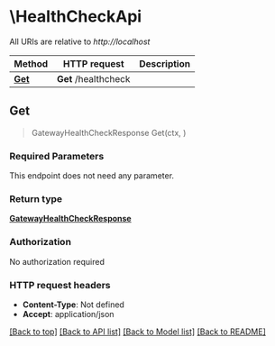 # \HealthCheckApi

All URIs are relative to *http://localhost*

Method | HTTP request | Description
------------- | ------------- | -------------
[**Get**](HealthCheckApi.md#Get) | **Get** /healthcheck | 



## Get

> GatewayHealthCheckResponse Get(ctx, )


### Required Parameters

This endpoint does not need any parameter.

### Return type

[**GatewayHealthCheckResponse**](gatewayHealthCheckResponse.md)

### Authorization

No authorization required

### HTTP request headers

- **Content-Type**: Not defined
- **Accept**: application/json

[[Back to top]](#) [[Back to API list]](../README.md#documentation-for-api-endpoints)
[[Back to Model list]](../README.md#documentation-for-models)
[[Back to README]](../README.md)

